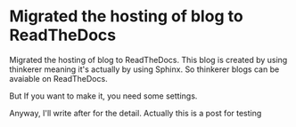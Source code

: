 Migrated the hosting of blog to ReadTheDocs
===========================================

Migrated the hosting of blog to ReadTheDocs. This blog is created by
using thinkerer meaning it's actually by using Sphinx. So thinkerer
blogs can be avaiable on ReadTheDocs.

But If you want to make it, you need some settings.

Anyway, I'll write after for the detail. Actually this is a post for
testing

